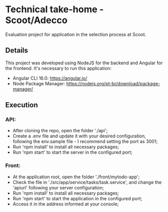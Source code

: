 # Technical take-home - Scoot/Adecco
Evaluation project for application in the selection process at Scoot.

## Details

This project was developed using NodeJS for the backend and Angular for the frontend.
It's necessary to run this application:
* Angular CLI 16.0: https://angular.io/
* Node Package Manager: https://nodejs.org/pt-br/download/package-manager/

## Execution
### API:
*  After cloning the repo, open the folder './api';
*  Create a .env file and update it with your desired configuration, following the env.sample file - I recommend setting the port as 3001;
*  Run 'npm install' to install all necessary packages;
*  Run 'npm start' to start the server in the configured port;

### Front:
* At the application root, open the folder './front/mytodo-app';
* Check the file in './src/app/service/tasks/task.service', and change the 'apiurl' following your server configuration;
* Run 'npm install' to install all necessary packages;
* Run 'npm start' to start the application in the configured port;
* Access it in the address informed at your console;
